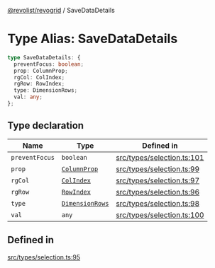[@revolist/revogrid](README.md) / SaveDataDetails

# Type Alias: SaveDataDetails

```ts
type SaveDataDetails: {
  preventFocus: boolean;
  prop: ColumnProp;
  rgCol: ColIndex;
  rgRow: RowIndex;
  type: DimensionRows;
  val: any;
};
```

## Type declaration

| Name | Type | Defined in |
| ------ | ------ | ------ |
| `preventFocus` | `boolean` | [src/types/selection.ts:101](https://github.com/revolist/revogrid/blob/e9570f9d5c0f862a9433b930661de46c89a93bd7/src/types/selection.ts#L101) |
| `prop` | [`ColumnProp`](TypeAlias.ColumnProp.md) | [src/types/selection.ts:99](https://github.com/revolist/revogrid/blob/e9570f9d5c0f862a9433b930661de46c89a93bd7/src/types/selection.ts#L99) |
| `rgCol` | [`ColIndex`](TypeAlias.ColIndex.md) | [src/types/selection.ts:97](https://github.com/revolist/revogrid/blob/e9570f9d5c0f862a9433b930661de46c89a93bd7/src/types/selection.ts#L97) |
| `rgRow` | [`RowIndex`](TypeAlias.RowIndex.md) | [src/types/selection.ts:96](https://github.com/revolist/revogrid/blob/e9570f9d5c0f862a9433b930661de46c89a93bd7/src/types/selection.ts#L96) |
| `type` | [`DimensionRows`](TypeAlias.DimensionRows.md) | [src/types/selection.ts:98](https://github.com/revolist/revogrid/blob/e9570f9d5c0f862a9433b930661de46c89a93bd7/src/types/selection.ts#L98) |
| `val` | `any` | [src/types/selection.ts:100](https://github.com/revolist/revogrid/blob/e9570f9d5c0f862a9433b930661de46c89a93bd7/src/types/selection.ts#L100) |

## Defined in

[src/types/selection.ts:95](https://github.com/revolist/revogrid/blob/e9570f9d5c0f862a9433b930661de46c89a93bd7/src/types/selection.ts#L95)
